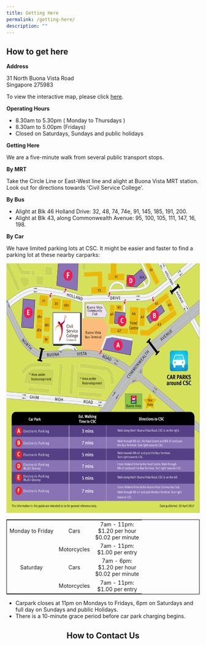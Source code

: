 ```yaml
---
title: Getting Here
permalink: /getting-here/
description: ""
---
```

<style>
table {
	border: black 1px solid;
  border-collapse: collapse;
	}
	

	
</style>
<h2>How to get here</h2>
<p><b>Address</b></p>
31 North Buona Vista Road <br>
Singapore 275983
<p>To view the interactive map, please click <a href="https://www.onemap.gov.sg/main/v2/?lat=1.30980057093966&amp;lng=103.791873092511">here</a>.</p>

<b>Operating Hours</b>
<ul>
	<li>8.30am to 5.30pm ( Monday to Thursdays )</li>
	<li>8.30am to 5.00pm (Fridays)</li>
	<li>Closed on Saturdays, Sundays and public holidays</li>
	</ul>
<b>Getting Here</b>
<p>We are a five-minute walk from several public transport stops.</p>
<b>By MRT</b>
<p>Take the Circle Line or East-West line and alight at Buona Vista MRT station. Look out for directions towards 'Civil Service College'.</p>
<b>By Bus</b>
<ul>
	<li>Alight at Blk 46 Holland Drive: 32, 48, 74, 74e, 91, 145, 185, 191, 200.</li> 

<li>Alight at Blk 43, along Commonwealth Avenue: 95, 100, 105, 111, 147, 16, 198. </li>
</ul>
<b>By Car</b>	
<p>We have limited parking lots at CSC. It might be easier and faster to find a parking lot at these nearby carparks: </p>




<img style="width:1000px;height:650px;" src="/images/civilservicecollege_gettinghere.jpg">

<br>

<table>
<tbody>
	<tr align="center">
		<td>Monday to Friday</td>
		<td>Cars</td>
		<td>7am - 11pm: <br> $1.20 per hour <br>
		$0.02 per minute</td>
</tr>
<tr align="center">
	<td></td>
	<td>Motorcycles</td>
	<td>7am - 11pm: <br> $1.00 per entry</td>
</tr>
<tr align="center">
	<td>Saturday</td>
	<td>Cars</td>
	<td>7am - 6pm: <br> $1.20 per hour <br> $0.02 per minute</td>
</tr>
<tr align="center">
		<td></td>
	  <td>Motorcycles</td>
	  <td>7am - 11pm: <br> $1.00 per entry</td>
</tr>
						 
</tbody></table>
<ul>
	<li>Carpark closes at 11pm on Mondays to Fridays, 6pm on Saturdays and full day on Sundays and public Holidays.</li>
	<li>There is a 10-minute grace period before car park charging begins.</li>
</ul>

<h2 style="text-align:center">How to Contact Us</h2>


